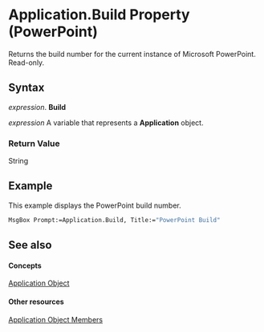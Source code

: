 
# Application.Build Property (PowerPoint)

Returns the build number for the current instance of Microsoft PowerPoint. Read-only.


## Syntax

 _expression_. **Build**

 _expression_ A variable that represents a **Application** object.


### Return Value

String


## Example

This example displays the PowerPoint build number.


```vb
MsgBox Prompt:=Application.Build, Title:="PowerPoint Build"
```


## See also


#### Concepts


[Application Object](978c2b99-4271-b953-4283-73b5f3d96f41.md)
#### Other resources


[Application Object Members](7a9042da-ef77-ebba-c872-f736bf486674.md)
